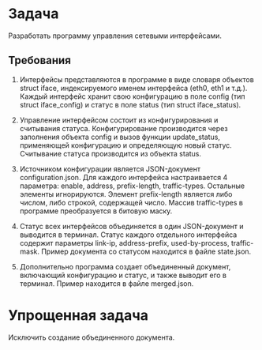 
# Задача

Разработать программу управления сетевыми интерфейсами.

## Требования

1. Интерфейсы представляются в программе в виде словаря объектов struct iface,
   индексируемого именем интерфейса (eth0, eth1 и т.д.). Каждый интерфейс
   хранит свою конфигурацию в поле config (тип struct iface_config) и статус в
   поле status (тип struct iface_status).

2. Управление интерфейсом состоит из конфигурирования и считывания статуса.
   Конфигурирование производится через заполнения объекта config и вызов
   функции update_status, применяющей конфигурацию и определяющую новый статус.
   Считывание статуса производится из объекта status.

3. Источником конфигурации является JSON-документ configuration.json. Для
   каждого интерфейса настраивается 4 параметра: enable, address,
   prefix-length, traffic-types. Остальные элементы игнорируются. Элемент
   prefix-length является либо числом, либо строкой, содержащей число. Массив
   traffic-types в программе преобразуется в битовую маску.

4. Статус всех интерфейсов объединяется в один JSON-документ и выводится в
   терминал. Статус каждого отдельного интерфейса содержит параметры link-ip,
   address-prefix, used-by-process, traffic-mask. Пример документа со статусом
   находится в файле state.json.

5. Дополнительно программа создает объединенный документ, включающий
   конфигурацию и статус, и также выводит его в терминал. Пример находится в
   файле merged.json.

# Упрощенная задача

Исключить создание объединенного документа.
